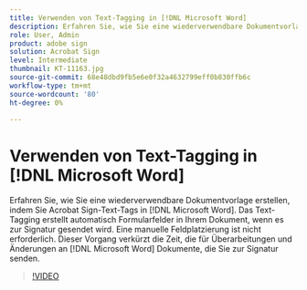 ```yaml
---
title: Verwenden von Text-Tagging in [!DNL Microsoft Word]
description: Erfahren Sie, wie Sie eine wiederverwendbare Dokumentvorlage erstellen, indem Sie Acrobat Sign-Text-Tags in [!DNL Microsoft Word]
role: User, Admin
product: adobe sign
solution: Acrobat Sign
level: Intermediate
thumbnail: KT-11163.jpg
source-git-commit: 68e48dbd9fb5e6e0f32a4632799eff0b830ffb6c
workflow-type: tm+mt
source-wordcount: '80'
ht-degree: 0%

---
```


# Verwenden von Text-Tagging in [!DNL Microsoft Word]

Erfahren Sie, wie Sie eine wiederverwendbare Dokumentvorlage erstellen, indem Sie Acrobat Sign-Text-Tags in [!DNL Microsoft Word]. Das Text-Tagging erstellt automatisch Formularfelder in Ihrem Dokument, wenn es zur Signatur gesendet wird. Eine manuelle Feldplatzierung ist nicht erforderlich. Dieser Vorgang verkürzt die Zeit, die für Überarbeitungen und Änderungen an [!DNL Microsoft Word] Dokumente, die Sie zur Signatur senden.

>[!VIDEO](https://video.tv.adobe.com/v/3409482?hidetitle=true)
